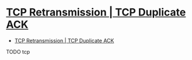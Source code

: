 # [TCP Retransmission | TCP Duplicate ACK](https://www.gatevidyalay.com/tcp-retransmission-tcp-computer-networks/)

- [TCP Retransmission | TCP Duplicate ACK](#tcp-retransmission--tcp-duplicate-ack)




TODO tcp
